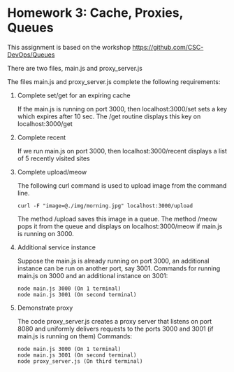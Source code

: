 # Homework 3: Cache, Proxies, Queues

This assignment is based on the workshop https://github.com/CSC-DevOps/Queues

There are two files, main.js and proxy_server.js

The files main.js and proxy_server.js complete the following requirements:

1. Complete set/get for an expiring cache
    
    If the main.js is running on port 3000, then localhost:3000/set sets a key which expires after 10 sec. The /get routine displays this key on localhost:3000/get
2. Complete recent

    If we run main.js on port 3000, then localhost:3000/recent displays a list of 5 recently visited sites
3. Complete upload/meow
    
    The following curl command is used to upload image from the command line.

    ```
    curl -F "image=@./img/morning.jpg" localhost:3000/upload
    ```

    The method /upload saves this image in a queue. The method /meow pops it from the queue and displays on localhost:3000/meow if main.js is running on 3000.
4. Additional service instance
    
    Suppose the main.js is already running on port 3000, an additional instance can be run on another port, say 3001.
    Commands for running main.js on 3000 and an additional instance on 3001:

    ```
    node main.js 3000 (On 1 terminal)
    node main.js 3001 (On second terminal)
    ```
5. Demonstrate proxy
    
    The code proxy_server.js creates a proxy server that listens on port 8080 and uniformly delivers requests to the ports 3000 and 3001 (if main.js is running on them)
    Commands:

    ```
    node main.js 3000 (On 1 terminal)
    node main.js 3001 (On second terminal)
    node proxy_server.js (On third terminal)
    ```